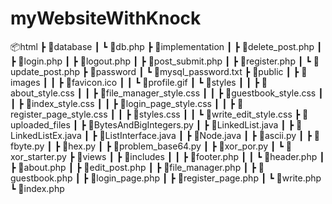 # myWebsiteWithKnock


📦html
 ┣ 📂database
 ┃ ┗ 📜db.php
 ┣ 📂implementation
 ┃ ┣ 📜delete_post.php
 ┃ ┣ 📜login.php
 ┃ ┣ 📜logout.php
 ┃ ┣ 📜post_submit.php
 ┃ ┣ 📜register.php
 ┃ ┗ 📜update_post.php
 ┣ 📂password
 ┃ ┗ 📜mysql_password.txt
 ┣ 📂public
 ┃ ┣ 📂images
 ┃ ┃ ┣ 📜favicon.ico
 ┃ ┃ ┗ 📜profile.gif
 ┃ ┗ 📂styles
 ┃ ┃ ┣ 📜about_style.css
 ┃ ┃ ┣ 📜file_manager_style.css
 ┃ ┃ ┣ 📜guestbook_style.css
 ┃ ┃ ┣ 📜index_style.css
 ┃ ┃ ┣ 📜login_page_style.css
 ┃ ┃ ┣ 📜register_page_style.css
 ┃ ┃ ┣ 📜styles.css
 ┃ ┃ ┗ 📜write_edit_style.css
 ┣ 📂uploaded_files
 ┃ ┣ 📜BytesAndBigIntegers.py
 ┃ ┣ 📜LinkedList.java
 ┃ ┣ 📜LinkedListEx.java
 ┃ ┣ 📜ListInterface.java
 ┃ ┣ 📜Node.java
 ┃ ┣ 📜ascii.py
 ┃ ┣ 📜fbyte.py
 ┃ ┣ 📜hex.py
 ┃ ┣ 📜problem_base64.py
 ┃ ┣ 📜xor_por.py
 ┃ ┗ 📜xor_starter.py
 ┣ 📂views
 ┃ ┣ 📂includes
 ┃ ┃ ┣ 📜footer.php
 ┃ ┃ ┗ 📜header.php
 ┃ ┣ 📜about.php
 ┃ ┣ 📜edit_post.php
 ┃ ┣ 📜file_manager.php
 ┃ ┣ 📜guestbook.php
 ┃ ┣ 📜login_page.php
 ┃ ┣ 📜register_page.php
 ┃ ┗ 📜write.php
 ┗ 📜index.php

